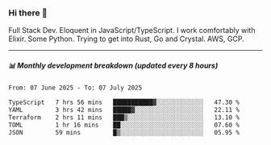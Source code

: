 ### Hi there 👋

Full Stack Dev. Eloquent in JavaScript/TypeScript. I work comfortably with Elixir. Some Python. Trying to get into Rust, Go and Crystal. AWS, GCP.

***

##### 📊 Monthly development breakdown (updated every 8 hours)

<!--START_SECTION:waka-->

```txt
From: 07 June 2025 - To: 07 July 2025

TypeScript   7 hrs 56 mins   ███████████▓░░░░░░░░░░░░░   47.30 %
YAML         3 hrs 42 mins   █████▓░░░░░░░░░░░░░░░░░░░   22.11 %
Terraform    2 hrs 11 mins   ███▒░░░░░░░░░░░░░░░░░░░░░   13.10 %
TOML         1 hr 16 mins    ██░░░░░░░░░░░░░░░░░░░░░░░   07.60 %
JSON         59 mins         █▒░░░░░░░░░░░░░░░░░░░░░░░   05.95 %
```

<!--END_SECTION:waka-->
